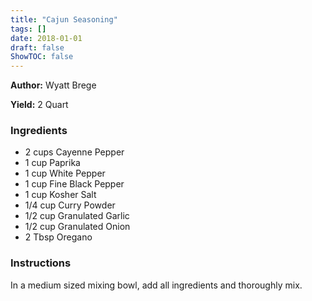 ```yaml
---
title: "Cajun Seasoning"
tags: []
date: 2018-01-01
draft: false
ShowTOC: false
---
```


**Author:** Wyatt Brege

**Yield:** 2 Quart


### Ingredients

-   2 cups Cayenne Pepper
-   1 cup Paprika
-   1 cup White Pepper
-   1 cup Fine Black Pepper
-   1 cup Kosher Salt
-   1/4 cup Curry Powder
-   1/2 cup Granulated Garlic
-   1/2 cup Granulated Onion
-   2 Tbsp Oregano

### Instructions 

In a medium sized mixing bowl, add all ingredients and thoroughly mix.
